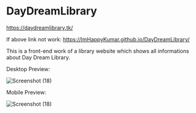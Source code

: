 # DayDreamLibrary
https://daydreamlibrary.tk/

If above link not work:
https://ImHappyKumar.github.io/DayDreamLibrary/

This is a front-end work of a library website which shows all informations about Day Dream Library.

Desktop Preview:

![Screenshot (18)](https://user-images.githubusercontent.com/85684143/190978095-8b4599d0-674c-4c03-8e0c-0b74fe621fa3.png)


Mobile Preview:

![Screenshot (18)](https://user-images.githubusercontent.com/85684143/190979177-44076c0b-17da-495e-a807-686ef299e954.png)
